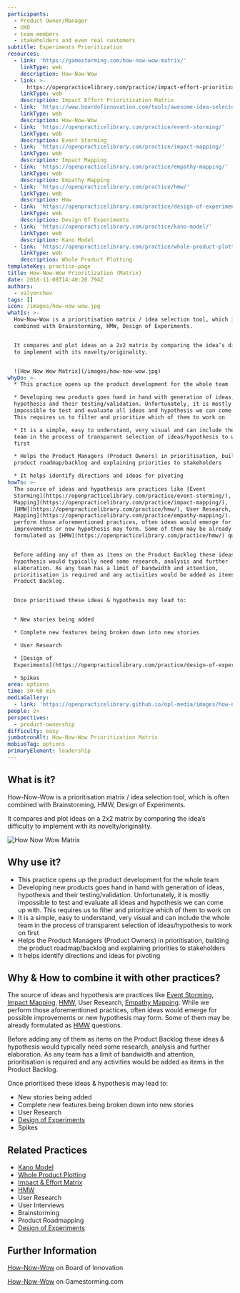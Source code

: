 ```yaml
---
participants:
  - Product Owner/Manager
  - UXD
  - team members
  - stakeholders and even real customers
subtitle: Experiments Prioritization
resources:
  - link: 'https://gamestorming.com/how-now-wow-matrix/'
    linkType: web
    description: How-Now-Wow
  - link: >-
      https://openpracticelibrary.com/practice/impact-effort-prioritization-matrix/
    linkType: web
    description: Impact Effort Prioritization Matrix
  - link: 'https://www.boardofinnovation.com/tools/awesome-idea-selector/'
    linkType: web
    description: How-Now-Wow
  - link: 'https://openpracticelibrary.com/practice/event-storming/'
    linkType: web
    description: Event Storming
  - link: 'https://openpracticelibrary.com/practice/impact-mapping/'
    linkType: web
    description: Impact Mapping
  - link: 'https://openpracticelibrary.com/practice/empathy-mapping/'
    linkType: web
    description: Empathy Mapping
  - link: 'https://openpracticelibrary.com/practice/hmw/'
    linkType: web
    description: Hmw
  - link: 'https://openpracticelibrary.com/practice/design-of-experiments/'
    linkType: web
    description: Design Of Experiments
  - link: 'https://openpracticelibrary.com/practice/kano-model/'
    linkType: web
    description: Kano Model
  - link: 'https://openpracticelibrary.com/practice/whole-product-plotting/'
    linkType: web
    description: Whole Product Plotting
templateKey: practice-page
title: How-Now-Wow Prioritization (Matrix)
date: 2018-11-08T14:40:20.794Z
authors:
  - valyonchev
tags: []
icon: /images/how-now-wow.jpg
whatIs: >-
  How-Now-Wow is a prioritisation matrix / idea selection tool, which is often
  combined with Brainstorming, HMW, Design of Experiments.


  It compares and plot ideas on a 2x2 matrix by comparing the idea’s difficulty
  to implement with its novelty/originality.


  ![How Now Wow Matrix](/images/how-now-wow.jpg)
whyDo: >-
  * This practice opens up the product development for the whole team

  * Developing new products goes hand in hand with generation of ideas,
  hypothesis and their testing/validation. Unfortunately, it is mostly
  impossible to test and evaluate all ideas and hypothesis we can come up with.
  This requires us to filter and prioritize which of them to work on

  * It is a simple, easy to understand, very visual and can include the whole
  team in the process of transparent selection of ideas/hypothesis to work on
  first

  * Helps the Product Managers (Product Owners) in prioritisation, building the
  product roadmap/backlog and explaining priorities to stakeholders

  * It helps identify directions and ideas for pivoting
howTo: >-
  The source of ideas and hypothesis are practices like [Event
  Storming](https://openpracticelibrary.com/practice/event-storming/), [Impact
  Mapping](https://openpracticelibrary.com/practice/impact-mapping/),
  [HMW](https://openpracticelibrary.com/practice/hmw/), User Research, [Empathy
  Mapping](https://openpracticelibrary.com/practice/empathy-mapping/). While we
  perform those aforementioned practices, often ideas would emerge for possible
  improvements or new hypothesis may form. Some of them may be already
  formulated as [HMW](https://openpracticelibrary.com/practice/hmw/) questions.


  Before adding any of them as items on the Product Backlog these ideas &
  hypothesis would typically need some research, analysis and further
  elaboration. As any team has a limit of bandwidth and attention,
  prioritisation is required and any activities would be added as items in the
  Product Backlog.


  Once prioritised these ideas & hypothesis may lead to:


  * New stories being added

  * Complete new features being broken down into new stories

  * User Research

  * [Design of
  Experiments](https://openpracticelibrary.com/practice/design-of-experiments/)

  * Spikes
area: options
time: 30-60 min
mediaGallery:
  - link: 'https://openpracticelibrary.github.io/opl-media/images/how-now-wow.jpg'
people: 2+
perspectives:
  - product-ownership
difficulty: easy
jumbotronAlt: How-Now-Wow Prioritization Matrix
mobiusTag: options
primaryElement: leadership
---
```

## What is it?

How-Now-Wow is a prioritisation matrix / idea selection tool, which is often combined with Brainstorming, HMW, Design of Experiments.

It compares and plot ideas on a 2x2 matrix by comparing the idea’s difficulty to implement with its novelty/originality.

![How Now Wow Matrix](/images/how-now-wow.jpg)

## Why use it?

* This practice opens up the product development for the whole team
* Developing new products goes hand in hand with generation of ideas, hypothesis and their testing/validation. Unfortunately, it is mostly impossible to test and evaluate all ideas and hypothesis we can come up with. This requires us to filter and prioritize which of them to work on
* It is a simple, easy to understand, very visual and can include the whole team in the process of transparent selection of ideas/hypothesis to work on first
* Helps the Product Managers (Product Owners) in prioritisation, building the product roadmap/backlog and explaining priorities to stakeholders
* It helps identify directions and ideas for pivoting

## Why & How to combine it with other practices?

The source of ideas and hypothesis are practices like [Event Storming](https://openpracticelibrary.com/practice/event-storming/), [Impact Mapping](https://openpracticelibrary.com/practice/impact-mapping/), [HMW](https://openpracticelibrary.com/practice/hmw/), User Research, [Empathy Mapping](https://openpracticelibrary.com/practice/empathy-mapping/). While we perform those aforementioned practices, often ideas would emerge for possible improvements or new hypothesis may form. Some of them may be already formulated as [HMW](https://openpracticelibrary.com/practice/hmw/) questions.

Before adding any of them as items on the Product Backlog these ideas & hypothesis would typically need some research, analysis and further elaboration. As any team has a limit of bandwidth and attention, prioritisation is required and any activities would be added as items in the Product Backlog.

Once prioritised these ideas & hypothesis may lead to:

* New stories being added
* Complete new features being broken down into new stories
* User Research
* [Design of Experiments](https://openpracticelibrary.com/practice/design-of-experiments/)
* Spikes

## Related Practices

* [Kano Model ](https://openpracticelibrary.com/practice/kano-model/)
* [Whole Product Plotting](https://openpracticelibrary.com/practice/whole-product-plotting/)
* [Impact & Effort Matrix](https://openpracticelibrary.com/practice/impact-effort-prioritization-matrix/)
* [HMW](https://openpracticelibrary.com/practice/hmw/)
* User Research
* User Interviews
* Brainstorming
* Product Roadmapping
* [Design of Experiments ](https://openpracticelibrary.com/practice/design-of-experiments/)

## Further Information

[How-Now-Wow](https://www.boardofinnovation.com/tools/awesome-idea-selector/) on Board of Innovation

[How-Now-Wow](https://gamestorming.com/how-now-wow-matrix/) on Gamestorming.com
